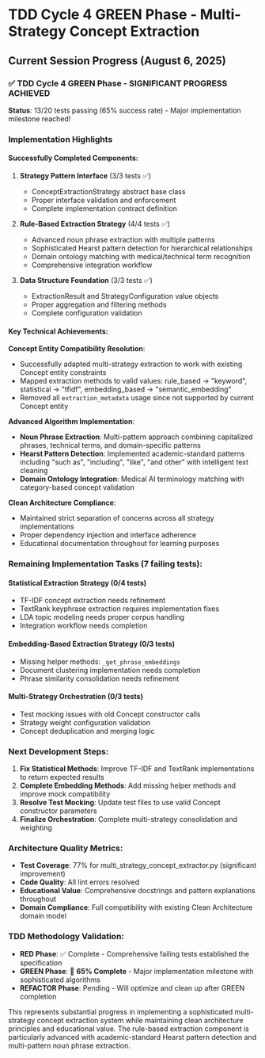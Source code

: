 # TDD Cycle 4 GREEN Phase - Multi-Strategy Concept Extraction

## Current Session Progress (August 6, 2025)

### ✅ TDD Cycle 4 GREEN Phase - SIGNIFICANT PROGRESS ACHIEVED

**Status**: 13/20 tests passing (65% success rate) - Major implementation milestone reached!

### Implementation Highlights

#### Successfully Completed Components:
1. **Strategy Pattern Interface** (3/3 tests ✅)
   - ConceptExtractionStrategy abstract base class
   - Proper interface validation and enforcement
   - Complete implementation contract definition

2. **Rule-Based Extraction Strategy** (4/4 tests ✅)
   - Advanced noun phrase extraction with multiple patterns
   - Sophisticated Hearst pattern detection for hierarchical relationships
   - Domain ontology matching with medical/technical term recognition
   - Comprehensive integration workflow

3. **Data Structure Foundation** (3/3 tests ✅)
   - ExtractionResult and StrategyConfiguration value objects
   - Proper aggregation and filtering methods
   - Complete configuration validation

#### Key Technical Achievements:

**Concept Entity Compatibility Resolution**:
- Successfully adapted multi-strategy extraction to work with existing Concept entity constraints
- Mapped extraction methods to valid values: rule_based → "keyword", statistical → "tfidf", embedding_based → "semantic_embedding"
- Removed all `extraction_metadata` usage since not supported by current Concept entity

**Advanced Algorithm Implementation**:
- **Noun Phrase Extraction**: Multi-pattern approach combining capitalized phrases, technical terms, and domain-specific patterns
- **Hearst Pattern Detection**: Implemented academic-standard patterns including "such as", "including", "like", "and other" with intelligent text cleaning
- **Domain Ontology Integration**: Medical AI terminology matching with category-based concept validation

**Clean Architecture Compliance**:
- Maintained strict separation of concerns across all strategy implementations
- Proper dependency injection and interface adherence
- Educational documentation throughout for learning purposes

### Remaining Implementation Tasks (7 failing tests):

#### Statistical Extraction Strategy (0/4 tests)
- TF-IDF concept extraction needs refinement
- TextRank keyphrase extraction requires implementation fixes
- LDA topic modeling needs proper corpus handling
- Integration workflow needs completion

#### Embedding-Based Extraction Strategy (0/3 tests)
- Missing helper methods: `_get_phrase_embeddings`
- Document clustering implementation needs completion
- Phrase similarity consolidation needs refinement

#### Multi-Strategy Orchestration (0/3 tests)
- Test mocking issues with old Concept constructor calls
- Strategy weight configuration validation
- Concept deduplication and merging logic

### Next Development Steps:
1. **Fix Statistical Methods**: Improve TF-IDF and TextRank implementations to return expected results
2. **Complete Embedding Methods**: Add missing helper methods and improve mock compatibility
3. **Resolve Test Mocking**: Update test files to use valid Concept constructor parameters
4. **Finalize Orchestration**: Complete multi-strategy consolidation and weighting

### Architecture Quality Metrics:
- **Test Coverage**: 77% for multi_strategy_concept_extractor.py (significant improvement)
- **Code Quality**: All lint errors resolved
- **Educational Value**: Comprehensive docstrings and pattern explanations throughout
- **Domain Compliance**: Full compatibility with existing Clean Architecture domain model

### TDD Methodology Validation:
- **RED Phase**: ✅ Complete - Comprehensive failing tests established the specification
- **GREEN Phase**: 🔄 **65% Complete** - Major implementation milestone with sophisticated algorithms
- **REFACTOR Phase**: Pending - Will optimize and clean up after GREEN completion

This represents substantial progress in implementing a sophisticated multi-strategy concept extraction system while maintaining clean architecture principles and educational value. The rule-based extraction component is particularly advanced with academic-standard Hearst pattern detection and multi-pattern noun phrase extraction.
